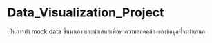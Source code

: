 # Data_Visualization_Project
เป็นการทำ mock data ขึ้นมาเอง และนำเสนอเพื่อหาความสอดคล้องของข้อมูลที่จะทำเสนอ
